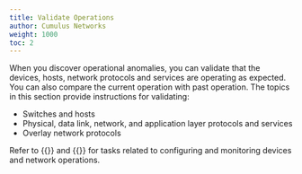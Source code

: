 ```yaml
---
title: Validate Operations
author: Cumulus Networks
weight: 1000
toc: 2
---
```

When you discover operational anomalies, you can validate that the devices, hosts, network protocols and services are operating as expected. You can also compare the current operation with past operation. The topics in this section provide instructions for validating:

- Switches and hosts
- Physical, data link, network, and application layer protocols and services
- Overlay network protocols

Refer to {{<link title="Manage Configurations">}} and {{<link title="Monitor Operations">}} for tasks related to configuring and monitoring devices and network operations.
